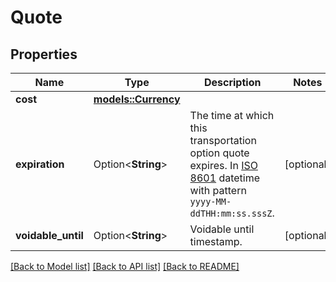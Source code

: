 # Quote

## Properties

Name | Type | Description | Notes
------------ | ------------- | ------------- | -------------
**cost** | [**models::Currency**](Currency.md) |  | 
**expiration** | Option<**String**> | The time at which this transportation option quote expires. In [ISO 8601](https://developer-docs.amazon.com/sp-api/docs/iso-8601) datetime with pattern `yyyy-MM-ddTHH:mm:ss.sssZ`. | [optional]
**voidable_until** | Option<**String**> | Voidable until timestamp. | [optional]

[[Back to Model list]](../README.md#documentation-for-models) [[Back to API list]](../README.md#documentation-for-api-endpoints) [[Back to README]](../README.md)


